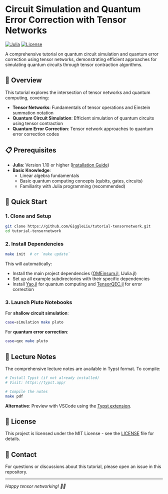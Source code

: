 # Circuit Simulation and Quantum Error Correction with Tensor Networks

[![Julia](https://img.shields.io/badge/Julia-1.10+-9558B2?style=flat&logo=julia&logoColor=white)](https://julialang.org/)
[![License](https://img.shields.io/badge/License-MIT-blue.svg)](LICENSE)

A comprehensive tutorial on quantum circuit simulation and quantum error correction using tensor networks, demonstrating efficient approaches for simulating quantum circuits through tensor contraction algorithms.

## 📖 Overview

This tutorial explores the intersection of tensor networks and quantum computing, covering:

- **Tensor Networks**: Fundamentals of tensor operations and Einstein summation notation
- **Quantum Circuit Simulation**: Efficient simulation of quantum circuits using tensor contraction
- **Quantum Error Correction**: Tensor network approaches to quantum error correction codes

## 📋 Prerequisites

- **Julia**: Version 1.10 or higher ([Installation Guide](https://scfp.jinguo-group.science/chap1-julia/julia-setup.html))
- **Basic Knowledge**: 
  - Linear algebra fundamentals
  - Basic quantum computing concepts (qubits, gates, circuits)
  - Familiarity with Julia programming (recommended)

## 🚀 Quick Start

### 1. Clone and Setup

```bash
git clone https://github.com/GiggleLiu/tutorial-tensornetwork.git
cd tutorial-tensornetwork
```

### 2. Install Dependencies

```bash
make init  # or `make update`
```

This will automatically:
- Install the main project dependencies ([OMEinsum.jl](https://github.com/under-Peter/OMEinsum.jl), IJulia.jl)
- Set up all example subdirectories with their specific dependencies
- Install [Yao.jl](https://github.com/QuantumBFS/Yao.jl) for quantum computing and [TensorQEC.jl](https://github.com/nzy1997/TensorQEC.jl) for error correction

### 3. Launch Pluto Notebooks

For **shallow circuit simulation**:
```bash
case=simulation make pluto
```

For **quantum error correction**:
```bash
case=qec make pluto
```

## 📖 Lecture Notes

The comprehensive lecture notes are available in Typst format. To compile:

```bash
# Install Typst (if not already installed)
# Visit: https://typst.app/

# Compile the notes
make pdf
```

**Alternative**: Preview with VSCode using the [Typst extension](https://github.com/CodingThrust/Templates/tree/main/typst).

## 📄 License

This project is licensed under the MIT License - see the [LICENSE](LICENSE) file for details.

## 📧 Contact

For questions or discussions about this tutorial, please open an issue in this repository.

---

*Happy tensor networking! 🎯🔬*